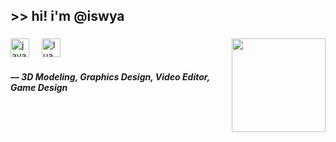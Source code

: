<h2 align="left"> >> hi! i'm @iswya</h2>

###

<img align="right" height="150" src=""  />

###

<div align="left">
  <img src="https://cdn.discordapp.com/attachments/1143050763682205790/1294817024555356201/22.png?ex=670c63d3&is=670b1253&hm=9c64385b13553d6927d37c529e0d8115f76aa250ef0e55405cc8edf36dd0cf33&" height="30" alt="javascript logo"  />
  <img width="12" />
  <img src="https://cdn.discordapp.com/attachments/1287850626008613004/1290445368345235487/12.png?ex=66fc7c67&is=66fb2ae7&hm=ea2fd38027a533668796f6d6572bb367c2dc8e00847c246c4475617114b4e2fd&" height="30" alt="lua logo"  />
</div>
<h5 align="left"> ― 3D Modeling, Graphics Design, Video Editor, Game Design</h5>



###
